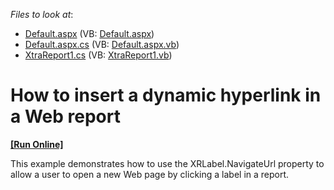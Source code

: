 <!-- default file list -->
*Files to look at*:

* [Default.aspx](./CS/HyperlinkInReport/Default.aspx) (VB: [Default.aspx](./VB/HyperlinkInReport/Default.aspx))
* [Default.aspx.cs](./CS/HyperlinkInReport/Default.aspx.cs) (VB: [Default.aspx.vb](./VB/HyperlinkInReport/Default.aspx.vb))
* [XtraReport1.cs](./CS/HyperlinkInReport/XtraReport1.cs) (VB: [XtraReport1.vb](./VB/HyperlinkInReport/XtraReport1.vb))
<!-- default file list end -->
# How to insert a dynamic hyperlink in a Web report
<!-- run online -->
**[[Run Online]](https://codecentral.devexpress.com/e484/)**
<!-- run online end -->


<p>This example demonstrates how to use the XRLabel.NavigateUrl property to allow a user to open a new Web page by clicking a label in a report.</p>

<br/>


